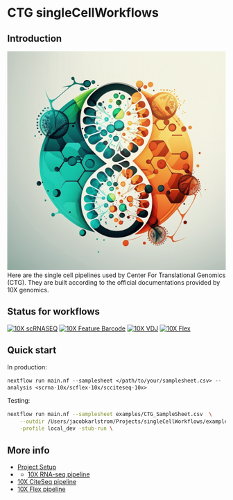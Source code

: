 # CTG singleCellWorkflows
## Introduction
![Logo](images/singleCellLogo.png "Logo")
Here are the single cell pipelines used by Center For Translational Genomics (CTG). They are built according to the official documentations provided by 10X genomics.

## Status for workflows
[![10X scRNASEQ](https://img.shields.io/badge/10X-scRNAseq-brightgreen)](/subworkflows/scrnaseq.nf)
[![10X Feature Barcode](https://img.shields.io/badge/10X-Feature%20Barcode-brightgreen)](/subworkflows/scciteseq.nf) 
[![10X VDJ](https://img.shields.io/badge/10X-VDJ-red)](/) [![10X Flex](https://img.shields.io/badge/10X-Flex-brightgreen)](/subworkflows/flexscrnaseq.nf)

## Quick start
In production:
```
nextflow run main.nf --samplesheet </path/to/your/samplesheet.csv> --analysis <scrna-10x/scflex-10x/scciteseq-10x>
```
Testing:
```bash
nextflow run main.nf --samplesheet examples/CTG_SampleSheet.csv  \
    --outdir /Users/jacobkarlstrom/Projects/singleCellWorkflows/examples/output \
    -profile local_dev -stub-run \
```

## More info
* [Project Setup](/docs/Setup.md)
* * [10X RNA-seq pipeline](/docs/scrna-10x.md)
* [10X CiteSeq pipeline](/docs/scciteseq-10x.md)
* [10X Flex pipeline](/docs/scflex-10x.md)